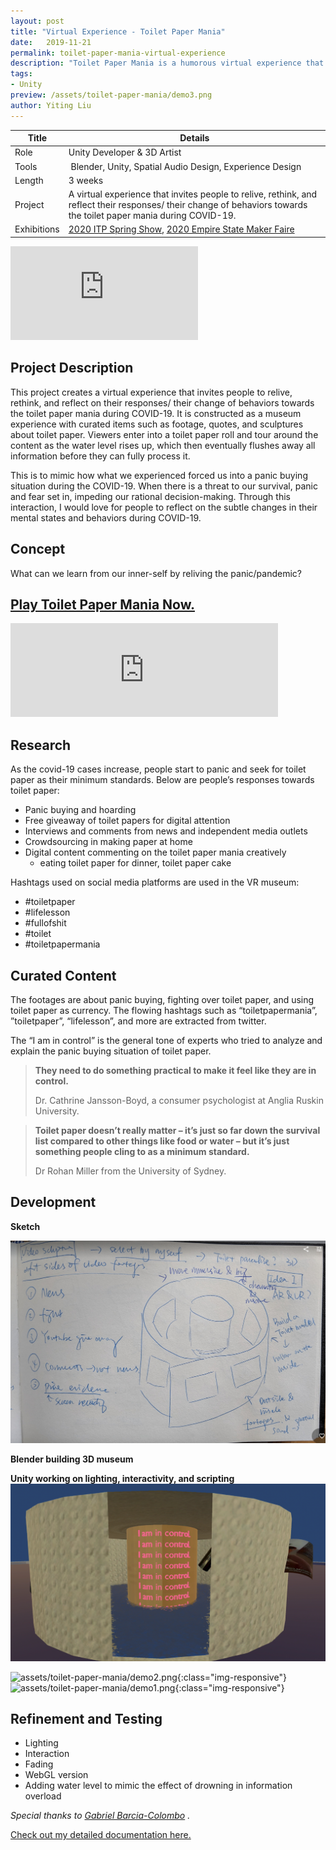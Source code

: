 ```yaml
---
layout: post
title: "Virtual Experience - Toilet Paper Mania"
date:   2019-11-21
permalink: toilet-paper-mania-virtual-experience
description: "Toilet Paper Mania is a humorous virtual experience that explores the absurdity of the toilet paper hoarding craze during COVID-19."
tags: 
- Unity 
preview: /assets/toilet-paper-mania/demo3.png 
author: Yiting Liu 
---
```


| Title                     | Details |
|---------------------------|-----------------------------------|
| Role                     | Unity Developer & 3D Artist|
| Tools                     |  Blender, Unity, Spatial Audio Design, Experience Design |                     
| Length                    | 3 weeks |
| Project                   | A virtual experience that invites people to relive, rethink, and reflect their responses/ their change of behaviors towards the toilet paper mania during COVID-19.|
|Exhibitions|[2020 ITP Spring Show](https://itp.nyu.edu/shows/spring2020/toilet-paper-mania-vr-museum/), [2020 Empire State Maker Faire](https://youtu.be/S8Kavu23MHk?t=772)|

<!-- ## Highlights

This project is a response towards the panic buying of toilet paper during COVID-19.

**Skill:** Blender, Unity, Spatial Audio Design, Experience Design

**Time:** 3 weeks in May 2020.

**Exhibitions**: [2020 ITP Spring Show](https://itp.nyu.edu/shows/spring2020/toilet-paper-mania-vr-museum/), [2020 Empire State Maker Faire](https://youtu.be/S8Kavu23MHk?t=772) -->

<div class="iframe-container">

<iframe class="responsive-iframe" src="https://player.vimeo.com/video/416688355" frameborder="0" allow="autoplay; fullscreen" allowfullscreen></iframe>
</div>

<!-- <p><a href="https://vimeo.com/416688355">Toilet Paper Mania - Yiting Liu 2020</a> from <a href="https://vimeo.com/yl97">yiting liu</a> on Vimeo.</p> -->

## Project Description

This project creates a virtual experience that invites people to relive, rethink, and reflect on their responses/ their change of behaviors towards the toilet paper mania during COVID-19. It is constructed as a museum experience with curated items such as footage, quotes, and sculptures about toilet paper. Viewers enter into a toilet paper roll and tour around the content as the water level rises up, which then eventually flushes away all information before they can fully process it.

This is to mimic how what we experienced forced us into a panic buying situation during the COVID-19. When there is a threat to our survival, panic and fear set in, impeding our rational decision-making. Through this interaction, I would love for people to reflect on the subtle changes in their mental states and behaviors during COVID-19.

## Concept

What can we learn from our inner-self by reliving the panic/pandemic?

## [Play Toilet Paper Mania Now.](https://yitingliu97.itch.io/toilet-paper-mania)
<iframe src="https://itch.io/embed/640857" height="auto" width="85%" frameborder="0"><a href="https://yitingliu97.itch.io/toilet-paper-mania">
<br>
Toilet Paper Mania - VR Museum by Yiting</a></iframe>

## Research

As the covid-19 cases increase, people start to panic and seek for toilet paper as their minimum standards. Below are people’s responses towards toilet paper:

- Panic buying and hoarding
- Free giveaway of toilet papers for digital attention
- Interviews and comments from news and independent media outlets
- Crowdsourcing in making paper at home
- Digital content commenting on the toilet paper mania creatively 
    - eating toilet paper for dinner, toilet paper cake

Hashtags used on social media platforms are used in the VR museum:

* #toiletpaper
* #lifelesson
* #fullofshit
* #toilet
* #toiletpapermania

## Curated Content

The footages are about panic buying, fighting over toilet paper, and using toilet paper as currency. The flowing hashtags such as “toiletpapermania”, ”toiletpaper”, “lifelesson”, and more are extracted from twitter.

The “I am in control” is the general tone of experts who tried to analyze and explain the panic buying situation of toilet paper.

> **They need to do something practical to make it feel like they are in control.** 
> 
> Dr. Cathrine Jansson-Boyd, a consumer psychologist at Anglia Ruskin University.

> **Toilet paper doesn’t really matter – it’s just so far down the survival list compared to other things like food or water – but it’s just something people cling to as a minimum standard.** 
>
> Dr Rohan Miller from the University of Sydney.

## Development

**Sketch**

![assets/toilet-paper-mania/sketch.png](assets/toilet-paper-mania/sketch.png)

**Blender building 3D museum**

**Unity working on lighting, interactivity, and scripting**
![assets/toilet-paper-mania/demo3.png](assets/toilet-paper-mania/demo3.png)

![assets/toilet-paper-mania/demo2.png](assets/toilet-paper-mania/demo2.png){:class="img-responsive"}
![assets/toilet-paper-mania/demo1.png](assets/toilet-paper-mania/demo1.png){:class="img-responsive"}

## Refinement and Testing

- Lighting
- Interaction
- Fading
- WebGL version
- Adding water level to mimic the effect of drowning in information overload

*Special thanks to [Gabriel Barcia-Colombo](https://www.gabebc.com/) .*

[Check out my detailed documentation here.](https://yitingliu97.wordpress.com/?s=toilet+paper+mania)